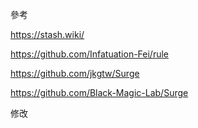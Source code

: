 參考 

https://stash.wiki/

https://github.com/Infatuation-Fei/rule
 
https://github.com/jkgtw/Surge

https://github.com/Black-Magic-Lab/Surge

修改
